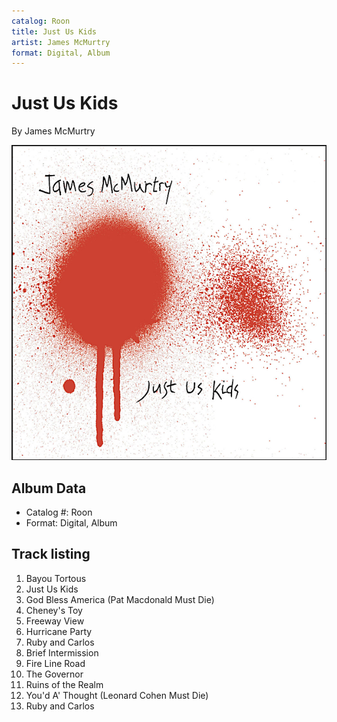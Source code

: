 ```yaml
---
catalog: Roon
title: Just Us Kids
artist: James McMurtry
format: Digital, Album
---
```


# Just Us Kids

By James McMurtry

![](../../assets/albumcovers/James_McMurtry-Just_Us_Kids.png)

## Album Data

- Catalog #: Roon
- Format: Digital, Album


## Track listing


1. Bayou Tortous
2. Just Us Kids
3. God Bless America (Pat Macdonald Must Die)
4. Cheney's Toy
5. Freeway View
6. Hurricane Party
7. Ruby and Carlos
8. Brief Intermission
9. Fire Line Road
10. The Governor
11. Ruins of the Realm
12. You'd A' Thought (Leonard Cohen Must Die)
13. Ruby and Carlos

